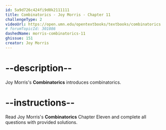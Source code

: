 ```yaml
---
id: 5a9d726c424fi9d0k2111111
title: Combinatorics - Joy Morris - Chapter 11
challengeType: 2
videoUrl: https://open.umn.edu/opentextbooks/textbooks/combinatorics
# forumTopicId: 301086
dashedName: morris-combinatorics-11
ghissue: 151
creator: Joy Morris 
---
```


# --description--

Joy Morris's __Combinatorics__ introduces combinatorics.

# --instructions--

Read Joy Morris's __Combinatorics__ Chapter Eleven and complete all questions with provided solutions.